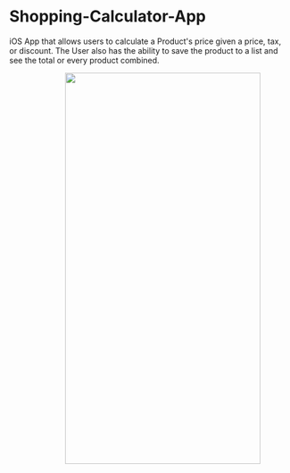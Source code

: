 # Shopping-Calculator-App

iOS App that allows users to calculate a Product's price given a price, tax, or discount.  The User also has the ability to save the product to a list and see the total or every product combined.


<img src="http://g.recordit.co/sFApG1VamK.gif" width=350 height=700 style="display: block; margin-left: 100px"><br>
